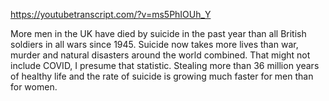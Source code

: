 https://youtubetranscript.com/?v=ms5PhIOUh_Y

 More men in the UK have died by suicide in the past year than all British soldiers in all wars since 1945. Suicide now takes more lives than war, murder and natural disasters around the world combined. That might not include COVID, I presume that statistic. Stealing more than 36 million years of healthy life and the rate of suicide is growing much faster for men than for women.